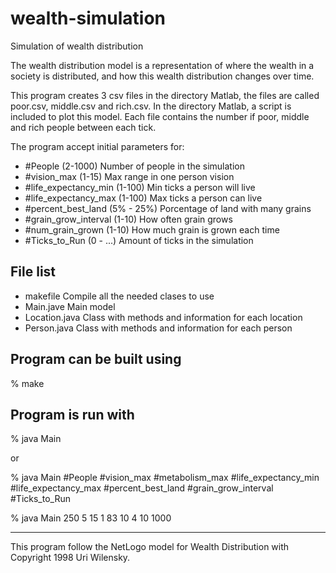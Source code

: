 # wealth-simulation
Simulation of wealth distribution

The wealth distribution model is a representation of where the wealth in 
a society is distributed, and how this wealth distribution changes 
over time.

This program creates 3 csv files in the directory Matlab, the files are 
called poor.csv, middle.csv and rich.csv. In the directory Matlab, a script
is included to plot this model.
Each file contains the number if poor, middle and rich people between 
each tick.

The program accept initial parameters for: 

 *	#People                 (2-1000) Number of people in the simulation
 *	#vision_max  			(1-15) Max range in one person vision
 *	#life_expectancy_min 	(1-100) Min ticks a person will live   
 *	#life_expectancy_max 	(1-100) Max ticks a person can live 
 *	#percent_best_land 		(5% - 25%) Porcentage of land with many grains
 *	#grain_grow_interval 	(1-10) How often grain grows
 *	#num_grain_grown        (1-10) How much grain is grown each time
 *	#Ticks_to_Run			(0 - ...) Amount of ticks in the simulation



File list
------------
 * 	makefile			Compile all the needed clases to use
 *	Main.jave			Main model
 *	Location.java		Class with methods and information for each location 
 *	Person.java			Class with methods and information for each person


Program can be built using 
------------

% make

Program is run with 
------------

  % java Main

 or

 % java Main #People #vision_max  #metabolism_max #life_expectancy_min 
 										#life_expectancy_max #percent_best_land 
 										#grain_grow_interval #Ticks_to_Run

 % java Main 250 5 15 1 83 10 4 10 1000


------------
This program follow the NetLogo model for Wealth Distribution with Copyright 
1998 Uri Wilensky.




